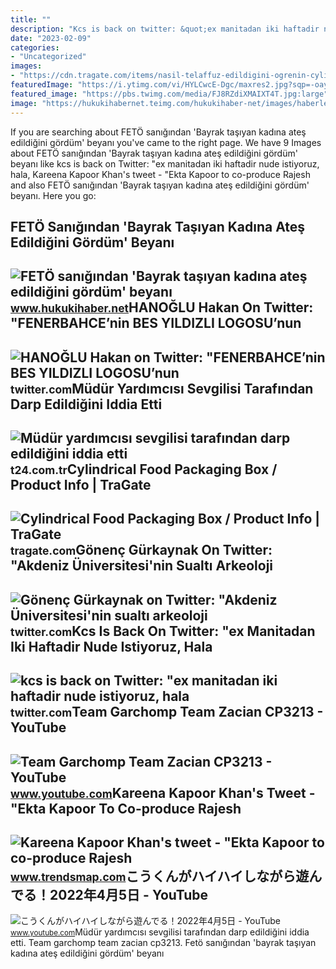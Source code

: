 ```yaml
---
title: ""
description: "Kcs is back on twitter: &quot;ex manitadan iki haftadir nude istiyoruz, hala"
date: "2023-02-09"
categories:
- "Uncategorized"
images:
- "https://cdn.tragate.com/items/nasil-telaffuz-edildigini-ogrenin-cylindrical-food-packaging-box-83774-76464.jpg"
featuredImage: "https://i.ytimg.com/vi/HYLCwcE-Dgc/maxres2.jpg?sqp=-oaymwEoCIAKENAF8quKqQMcGADwAQH4AYwCgALgA4oCDAgAEAEYRSBHKGUwDw==&amp;rs=AOn4CLC_ulBvmvqa2cf2uT56Qfk3FCYaDA"
featured_image: "https://pbs.twimg.com/media/FJ8RZdiXMAIXT4T.jpg:large"
image: "https://hukukihabernet.teimg.com/hukukihaber-net/images/haberler/2017/09/feto-sanigindan-bayrak-tasiyan-kadina-ates-edildigini-gordum-beyani_8b241.jpg"
---
```


If you are searching about FETÖ sanığından 'Bayrak taşıyan kadına ateş edildiğini gördüm' beyanı you've came to the right page. We have 9 Images about FETÖ sanığından 'Bayrak taşıyan kadına ateş edildiğini gördüm' beyanı like kcs is back on Twitter: "ex manitadan iki haftadir nude istiyoruz, hala, Kareena Kapoor Khan's tweet - "Ekta Kapoor to co-produce Rajesh and also FETÖ sanığından 'Bayrak taşıyan kadına ateş edildiğini gördüm' beyanı. Here you go:

FETÖ Sanığından 'Bayrak Taşıyan Kadına Ateş Edildiğini Gördüm' Beyanı
---------------------------------------------------------------------

 ![FETÖ sanığından 'Bayrak taşıyan kadına ateş edildiğini gördüm' beyanı](https://hukukihabernet.teimg.com/hukukihaber-net/images/haberler/2017/09/feto-sanigindan-bayrak-tasiyan-kadina-ates-edildigini-gordum-beyani_8b241.jpg) <small>www.hukukihaber.net</small>HANOĞLU Hakan On Twitter: "FENERBAHCE’nin BES YILDIZLI LOGOSU’nun
-----------------------------------------------------------------

 ![HANOĞLU Hakan on Twitter: "FENERBAHCE’nin BES YILDIZLI LOGOSU’nun](https://pbs.twimg.com/media/F1oID4gWcAAbQfK.jpg:large) <small>twitter.com</small>Müdür Yardımcısı Sevgilisi Tarafından Darp Edildiğini Iddia Etti
----------------------------------------------------------------

 ![Müdür yardımcısı sevgilisi tarafından darp edildiğini iddia etti](https://media-cdn.t24.com.tr/media/stories/2018/11/raw_mudur-yardimcisi-sevgilisi-tarafindan-darp-edildigini-iddia-etti_289060479.jpg) <small>t24.com.tr</small>Cylindrical Food Packaging Box / Product Info | TraGate
-------------------------------------------------------

 ![Cylindrical Food Packaging Box / Product Info | TraGate](https://cdn.tragate.com/items/nasil-telaffuz-edildigini-ogrenin-cylindrical-food-packaging-box-83774-76464.jpg) <small>tragate.com</small>Gönenç Gürkaynak On Twitter: "Akdeniz Üniversitesi'nin Sualtı Arkeoloji
-----------------------------------------------------------------------

 ![Gönenç Gürkaynak on Twitter: "Akdeniz Üniversitesi'nin sualtı arkeoloji](https://pbs.twimg.com/media/FJ8RZdiXMAIXT4T.jpg:large) <small>twitter.com</small>Kcs Is Back On Twitter: "ex Manitadan Iki Haftadir Nude Istiyoruz, Hala
-----------------------------------------------------------------------

 ![kcs is back on Twitter: "ex manitadan iki haftadir nude istiyoruz, hala](https://pbs.twimg.com/profile_images/1181962628064858113/OpYACz9H_400x400.jpg) <small>twitter.com</small>Team Garchomp Team Zacian CP3213 - YouTube
------------------------------------------

 ![Team Garchomp Team Zacian CP3213 - YouTube](https://i.ytimg.com/vi/HYLCwcE-Dgc/maxres2.jpg?sqp=-oaymwEoCIAKENAF8quKqQMcGADwAQH4AYwCgALgA4oCDAgAEAEYRSBHKGUwDw==&rs=AOn4CLC_ulBvmvqa2cf2uT56Qfk3FCYaDA) <small>www.youtube.com</small>Kareena Kapoor Khan's Tweet - "Ekta Kapoor To Co-produce Rajesh
---------------------------------------------------------------

 ![Kareena Kapoor Khan's tweet - "Ekta Kapoor to co-produce Rajesh](https://pbs.twimg.com/media/Fcyada8X0AANSFu.jpg) <small>www.trendsmap.com</small>こうくんがハイハイしながら遊んでる！2022年4月5日 - YouTube
-------------------------------------

 ![こうくんがハイハイしながら遊んでる！2022年4月5日 - YouTube](https://i.ytimg.com/vi/H2fAEMesIjo/maxresdefault.jpg?sqp=-oaymwEmCIAKENAF8quKqQMa8AEB-AH-CYAC0AWKAgwIABABGGUgXyhTMA8=&rs=AOn4CLCJYSghky0o-ilndxvg6fCYAda1ug) <small>www.youtube.com</small>Müdür yardımcısı sevgilisi tarafından darp edildiğini iddia etti. Team garchomp team zacian cp3213. Fetö sanığından 'bayrak taşıyan kadına ateş edildiğini gördüm' beyanı
